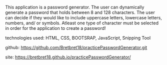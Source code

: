 This application is a password generator. The user can dynamically generate a password that holds
between 8 and 128 characters. The user can decide if they would like to include uppercase letters, lowercase letters,
numbers, and/ or symbols. Atleast one type of character must be selected in order for the application to create a
password! 

technologies used: HTML, CSS, BOOTSRAP, JavaScript, Snipping Tool

github:
https://github.com/Bretbret18/practicePasswordGenerator.git

site:
https://bretbret18.github.io/practicePasswordGenerator/